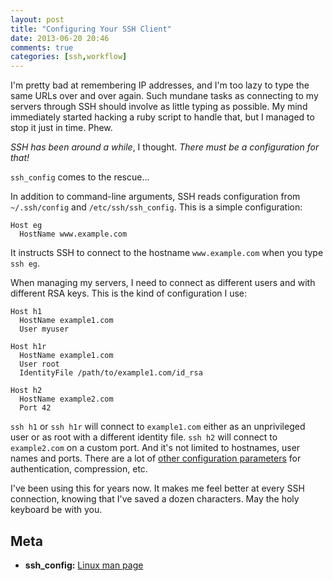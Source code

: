 ```yaml
---
layout: post
title: "Configuring Your SSH Client"
date: 2013-06-20 20:46
comments: true
categories: [ssh,workflow]
---
```


I'm pretty bad at remembering IP addresses, and I'm too lazy to type the same URLs over and over again.
Such mundane tasks as connecting to my servers through SSH should involve as little typing as possible.
My mind immediately started hacking a ruby script to handle that, but I managed to stop it just in time.
Phew.

_SSH has been around a while_, I thought. _There must be a configuration for that!_

`ssh_config` comes to the rescue...

<!-- more -->

In addition to command-line arguments, SSH reads configuration from `~/.ssh/config` and `/etc/ssh/ssh_config`.
This is a simple configuration:

```
Host eg
  HostName www.example.com
```

It instructs SSH to connect to the hostname `www.example.com` when you type `ssh eg`.

When managing my servers, I need to connect as different users and with different RSA keys.
This is the kind of configuration I use:

```
Host h1
  HostName example1.com
  User myuser

Host h1r
  HostName example1.com
  User root
  IdentityFile /path/to/example1.com/id_rsa

Host h2
  HostName example2.com
  Port 42
```

`ssh h1` or `ssh h1r` will connect to `example1.com` either as an unprivileged user or as root with a different identity file.
`ssh h2` will connect to `example2.com` on a custom port.
And it's not limited to hostnames, user names and ports.
There are a lot of [other configuration parameters](http://linux.die.net/man/5/ssh_config) for authentication, compression, etc.

I've been using this for years now.
It makes me feel better at every SSH connection, knowing that I've saved a dozen characters.
May the holy keyboard be with you.

## Meta

* **ssh_config:** [Linux man page](http://linux.die.net/man/5/ssh_config)

